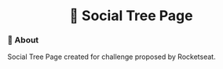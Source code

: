 <h1 align=center> 🌳 Social Tree Page</h1>

### 🧐 About

Social Tree Page created for challenge proposed by Rocketseat.

